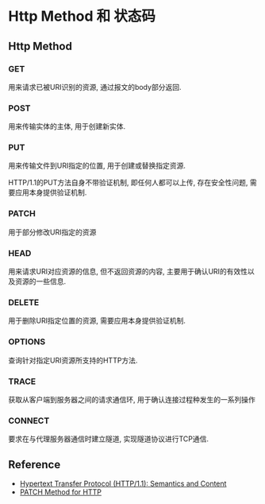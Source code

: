 # Http Method 和 状态码

## Http Method

### GET

用来请求已被URI识别的资源, 通过报文的body部分返回.

### POST

用来传输实体的主体, 用于创建新实体.

### PUT

用来传输文件到URI指定的位置, 用于创建或替换指定资源.

HTTP/1.1的PUT方法自身不带验证机制, 即任何人都可以上传, 存在安全性问题, 
需要应用本身提供验证机制.

### PATCH

用于部分修改URI指定的资源

### HEAD

用来请求URI对应资源的信息, 但不返回资源的内容, 
主要用于确认URI的有效性以及资源的一些信息.

### DELETE

用于删除URI指定位置的资源, 需要应用本身提供验证机制.

### OPTIONS

查询针对指定URI资源所支持的HTTP方法.

### TRACE

获取从客户端到服务器之间的请求通信环, 用于确认连接过程种发生的一系列操作

### CONNECT

要求在与代理服务器通信时建立隧道, 实现隧道协议进行TCP通信.

## Reference

- [Hypertext Transfer Protocol (HTTP/1.1): Semantics and Content](https://tools.ietf.org/html/rfc7231)
- [PATCH Method for HTTP](https://tools.ietf.org/html/rfc5789)